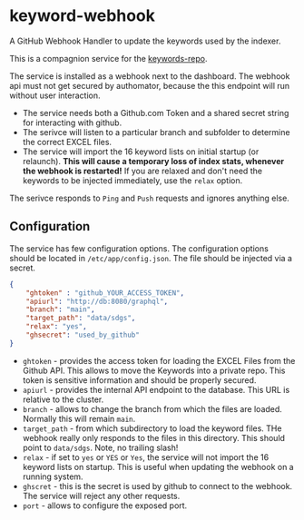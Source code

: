 # keyword-webhook

A GitHub Webhook Handler to update the keywords used by the indexer.

This is a compagnion service for the [keywords-repo](https://github.com/sustainability-zhaw/keywords).

The service is installed as a webhook next to the dashboard. The webhook api must not get secured by authomator, because the this endpoint will run without user interaction. 

- The service needs both a Github.com Token and a shared secret string for interacting with github.
- The serivce will listen to a particular branch and subfolder to determine the correct EXCEL files. 
- The service will import the 16 keyword lists on initial startup (or relaunch). **This will cause a temporary loss of index stats, whenever the webhook is restarted!** If you are relaxed and don't need the keywords to be injected immediately, use the `relax` option.

The serivce responds to `Ping` and `Push` requests and ignores anything else. 

## Configuration 

The service has few configuration options. The configuration options should be located in `/etc/app/config.json`. The file should be injected via a secret. 

```JSON
{
    "ghtoken" : "github_YOUR_ACCESS_TOKEN",
    "apiurl": "http://db:8080/graphql",
    "branch": "main",
    "target_path": "data/sdgs",
    "relax": "yes",
    "ghsecret": "used_by_github"
}
```

- `ghtoken` - provides the access token for loading the EXCEL Files from the Github API. This allows to move the Keywords into a private repo. This token is sensitive information and should be properly secured. 
- `apiurl` - provides the internal API endpoint to the database. This URL is relative to the cluster.
- `branch` - allows to change the branch from which the files are loaded. Normally this will remain `main`. 
- `target_path` - from which subdirectory to load the keyword files. THe webhook really only responds to the files in this directory. This should point to `data/sdgs`. Note, no trailing slash!
- `relax` - if set to `yes` or `YES` or `Yes`, the service will not import the 16 keyword lists on startup. This is useful when updating the webhook on a running system.
- `ghscret` - this is the secret is used by github to connect to the webhook. The service will reject any other requests.
- `port` - allows to configure the exposed port.

